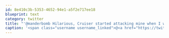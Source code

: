 ```yaml
---
id: 8e410c3b-5353-4652-94e1-a5f2e717ee18
blueprint: text
category: twitter
title: "'@manderbomb Hilarious, Cruiser started attacking mine when I was playing a game the other day. I need to find one of those apps :)"
caption: '<span class="username username_linked">@<a href="https://twitter.com/manderbomb" title="Amanda">manderbomb</a></span> Hilarious, Cruiser started attacking mine when I was playing a game the other day. I need to find one of those apps :)'
---
```

